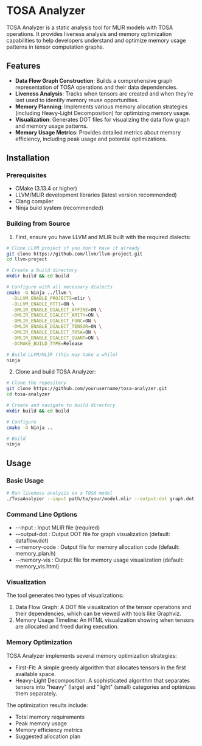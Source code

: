 # TOSA Analyzer

TOSA Analyzer is a static analysis tool for MLIR models with TOSA operations. It provides liveness analysis and memory optimization capabilities to help developers understand and optimize memory usage patterns in tensor computation graphs.

## Features

- **Data Flow Graph Construction**: Builds a comprehensive graph representation of TOSA operations and their data dependencies.
- **Liveness Analysis**: Tracks when tensors are created and when they're last used to identify memory reuse opportunities.
- **Memory Planning**: Implements various memory allocation strategies (including Heavy-Light Decomposition) for optimizing memory usage.
- **Visualization**: Generates DOT files for visualizing the data flow graph and memory usage patterns.
- **Memory Usage Metrics**: Provides detailed metrics about memory efficiency, including peak usage and potential optimizations.

## Installation

### Prerequisites

- CMake (3.13.4 or higher)
- LLVM/MLIR development libraries (latest version recommended)
- Clang compiler
- Ninja build system (recommended)

### Building from Source

1. First, ensure you have LLVM and MLIR built with the required dialects:

```bash
# Clone LLVM project if you don't have it already
git clone https://github.com/llvm/llvm-project.git
cd llvm-project

# Create a build directory
mkdir build && cd build

# Configure with all necessary dialects
cmake -G Ninja ../llvm \
  -DLLVM_ENABLE_PROJECTS=mlir \
  -DLLVM_ENABLE_RTTI=ON \
  -DMLIR_ENABLE_DIALECT_AFFINE=ON \
  -DMLIR_ENABLE_DIALECT_ARITH=ON \
  -DMLIR_ENABLE_DIALECT_FUNC=ON \
  -DMLIR_ENABLE_DIALECT_TENSOR=ON \
  -DMLIR_ENABLE_DIALECT_TOSA=ON \
  -DMLIR_ENABLE_DIALECT_QUANT=ON \
  -DCMAKE_BUILD_TYPE=Release

# Build LLVM/MLIR (this may take a while)
ninja
```

2. Clone and build TOSA Analyzer:


```bash
# Clone the repository
git clone https://github.com/yourusername/tosa-analyzer.git
cd tosa-analyzer

# Create and navigate to build directory
mkdir build && cd build

# Configure 
cmake -G Ninja ..

# Build
ninja
```

## Usage

### Basic Usage

```bash
# Run liveness analysis on a TOSA model
./TosaAnalyzer --input path/to/your/model.mlir --output-dot graph.dot
```

### Command Line Options

- --input <file>: Input MLIR file (required)
- --output-dot <file>: Output DOT file for graph visualization (default: dataflow.dot)
- --memory-code <file>: Output file for memory allocation code (default: memory_plan.h)
- --memory-vis <file>: Output file for memory usage visualization (default: memory_vis.html)

### Visualization 

The tool generates two types of visualizations:

1. Data Flow Graph: A DOT file visualization of the tensor operations and their dependencies, which can be viewed with tools like Graphviz.
2. Memory Usage Timeline: An HTML visualization showing when tensors are allocated and freed during execution.

### Memory Optimization

TOSA Analyzer implements several memory optimization strategies:

- First-Fit: A simple greedy algorithm that allocates tensors in the first available space.
- Heavy-Light Decomposition: A sophisticated algorithm that separates tensors into "heavy" (large) and "light" (small) categories and optimizes them separately.

The optimization results include:

- Total memory requirements
- Peak memory usage
- Memory efficiency metrics
- Suggested allocation plan